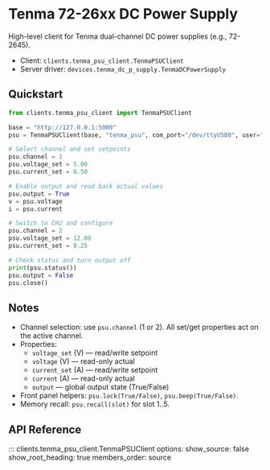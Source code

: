 # Tenma 72-26xx DC Power Supply

High-level client for Tenma dual-channel DC power supplies (e.g., 72-2645).

- Client: `clients.tenma_psu_client.TenmaPSUClient`
- Server driver: `devices.tenma_dc_p_supply.TenmaDCPowerSupply`

## Quickstart

```python
from clients.tenma_psu_client import TenmaPSUClient

base = "http://127.0.0.1:5000"
psu = TenmaPSUClient(base, "tenma_psu", com_port="/dev/ttyUSB0", user="alice", debug=True)

# Select channel and set setpoints
psu.channel = 1
psu.voltage_set = 5.00
psu.current_set = 0.50

# Enable output and read back actual values
psu.output = True
v = psu.voltage
i = psu.current

# Switch to CH2 and configure
psu.channel = 2
psu.voltage_set = 12.00
psu.current_set = 0.25

# Check status and turn output off
print(psu.status())
psu.output = False
psu.close()
```

## Notes

- Channel selection: use `psu.channel` (1 or 2). All set/get properties act on the active channel.
- Properties:
  - `voltage_set` (V) — read/write setpoint
  - `voltage` (V) — read-only actual
  - `current_set` (A) — read/write setpoint
  - `current` (A) — read-only actual
  - `output` — global output state (True/False)
- Front panel helpers: `psu.lock(True/False)`, `psu.beep(True/False)`.
- Memory recall: `psu.recall(slot)` for slot 1..5.

## API Reference

::: clients.tenma_psu_client.TenmaPSUClient
    options:
      show_source: false
      show_root_heading: true
      members_order: source
